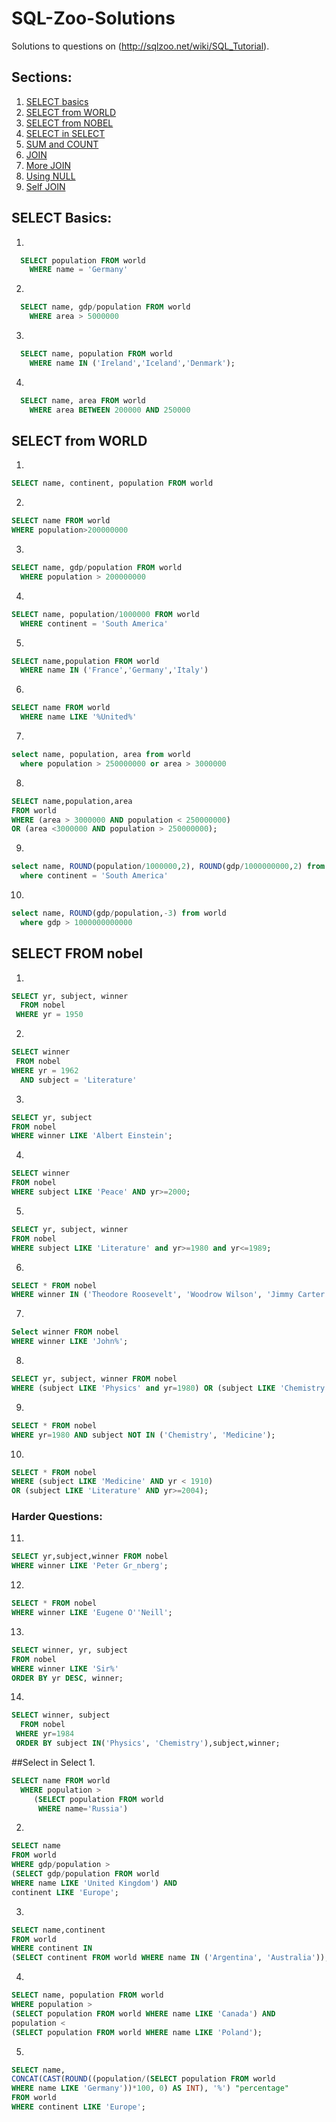 # SQL-Zoo-Solutions
Solutions to questions on (http://sqlzoo.net/wiki/SQL_Tutorial).  

## Sections:
1. [SELECT basics](#select-basics)
2. [SELECT from WORLD](#select-from-world)
3. [SELECT from NOBEL](#select-from-nobel)
4. [SELECT in SELECT](#select-in-select)
5. [SUM and COUNT](#sum-and-count)
6. [JOIN](#join)
7. [More JOIN](#more-join)
8. [Using NULL](#using-null)
9. [Self JOIN](#self-join)

## SELECT Basics:

1.
```sql
  SELECT population FROM world
    WHERE name = 'Germany'
```
2.
```sql
  SELECT name, gdp/population FROM world
    WHERE area > 5000000
```
3.
```sql
  SELECT name, population FROM world
    WHERE name IN ('Ireland','Iceland','Denmark');
```
4.
```sql
  SELECT name, area FROM world
    WHERE area BETWEEN 200000 AND 250000
```
## SELECT from WORLD
1.
```sql
SELECT name, continent, population FROM world
```
2.
```sql
SELECT name FROM world
WHERE population>200000000
```
3.
```sql
SELECT name, gdp/population FROM world
  WHERE population > 200000000
```
4.
```sql
SELECT name, population/1000000 FROM world
  WHERE continent = 'South America'
```
5.
```sql
SELECT name,population FROM world
  WHERE name IN ('France','Germany','Italy')
```
6.
```sql
SELECT name FROM world
  WHERE name LIKE '%United%'
```
7.
```sql
select name, population, area from world
  where population > 250000000 or area > 3000000
```
8.
```sql
SELECT name,population,area 
FROM world
WHERE (area > 3000000 AND population < 250000000) 
OR (area <3000000 AND population > 250000000);
```
9.
```sql
select name, ROUND(population/1000000,2), ROUND(gdp/1000000000,2) from world
  where continent = 'South America'
```
10.
```sql
select name, ROUND(gdp/population,-3) from world
  where gdp > 1000000000000
```

## SELECT FROM nobel
1.
```sql
SELECT yr, subject, winner
  FROM nobel
 WHERE yr = 1950
 ```
 2.
 ```sql
 SELECT winner
  FROM nobel
 WHERE yr = 1962
   AND subject = 'Literature'
   ```
 3.
 ```sql
 SELECT yr, subject
FROM nobel
WHERE winner LIKE 'Albert Einstein';
```
4.
```sql
SELECT winner
FROM nobel
WHERE subject LIKE 'Peace' AND yr>=2000;
```
5.
```sql
SELECT yr, subject, winner 
FROM nobel
WHERE subject LIKE 'Literature' and yr>=1980 and yr<=1989;
```
6.
```sql
SELECT * FROM nobel
WHERE winner IN ('Theodore Roosevelt', 'Woodrow Wilson', 'Jimmy Carter', 'Barack Obama');
```
7.
```sql
Select winner FROM nobel
WHERE winner LIKE 'John%';
```
8.
```sql
SELECT yr, subject, winner FROM nobel
WHERE (subject LIKE 'Physics' and yr=1980) OR (subject LIKE 'Chemistry' and yr=1984);
```
9.
```sql
SELECT * FROM nobel
WHERE yr=1980 AND subject NOT IN ('Chemistry', 'Medicine');
```
10.
```sql
SELECT * FROM nobel
WHERE (subject LIKE 'Medicine' AND yr < 1910)
OR (subject LIKE 'Literature' AND yr>=2004);
```
### Harder Questions:
11.
```sql
SELECT yr,subject,winner FROM nobel
WHERE winner LIKE 'Peter Gr_nberg';
```
12.
```sql
SELECT * FROM nobel
WHERE winner LIKE 'Eugene O''Neill';
```
13.
```sql
SELECT winner, yr, subject 
FROM nobel
WHERE winner LIKE 'Sir%'
ORDER BY yr DESC, winner;
```
14.
```sql
SELECT winner, subject
  FROM nobel
 WHERE yr=1984
 ORDER BY subject IN('Physics', 'Chemistry'),subject,winner;
 ```
 
##Select in Select
1.
```sql
SELECT name FROM world
  WHERE population >
     (SELECT population FROM world
      WHERE name='Russia')
```
2.
```sql
SELECT name 
FROM world
WHERE gdp/population > 
(SELECT gdp/population FROM world
WHERE name LIKE 'United Kingdom') AND
continent LIKE 'Europe';
```
3.
```sql
SELECT name,continent 
FROM world
WHERE continent IN 
(SELECT continent FROM world WHERE name IN ('Argentina', 'Australia'));
```
4.
```sql
SELECT name, population FROM world
WHERE population > 
(SELECT population FROM world WHERE name LIKE 'Canada') AND 
population < 
(SELECT population FROM world WHERE name LIKE 'Poland');
```
5.
```sql
SELECT name, 
CONCAT(CAST(ROUND((population/(SELECT population FROM world 
WHERE name LIKE 'Germany'))*100, 0) AS INT), '%') "percentage"
FROM world
WHERE continent LIKE 'Europe';
```


